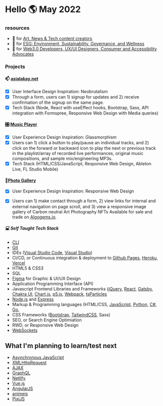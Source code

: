 # Hello 🌎 May 2022 #

### resources ### 
- 🔌 for [Art, News & Tech content creators](https://padlet.com/asialakay/ut5ofk1704pjygy7) 
- 🌳 for [ESG: Environment, Sustainability, Governance, and Wellness](https://padlet.com/asialakay/fvc9yi3h4932) 
- 🧱 for [Web3.0 Developers, UX/UI Designers, Consumer and Accessibility Advocates](https://padlet.com/asialakay/loz0p1k78g4zv592)

### Projects ### 
#### 📫 [asialakay.net](https://www.asialakay.net/) #### 
  - [x] User Interface Design Inspiration: Neobrutalism
  - [x] Through a form, users can 1) signup for updates and 2) receive confirmation of the signup on the same page.  
  - [x] Tech Stack (Node, React with useEffect hooks, Bootstrap, Sass, API integration with Formspree, Responsive Web Design with Media queries)  

#### 🎛 [Music Player](https://asiakay.github.io/music/) #### 
  - [x] User Experience Design Inspiration: Glassmorphism
  - [x] Users can 1) click a button to play/pause an individual tracks, and 2) click on the forward or backward icon to play the next or previous track in the playlist/array of recorded live performances, original music compositions, and sample mix/engineering MP3s. 
  - [x] Tech Stack (HTML/CSS/JavaScript, Responsive Web Design, Ableton Live, FL Studio Mobile) 

#### 🦩[Photo Gallery](https://asiakay.github.io/artphotography/) #### 
 - [x] User Experience Design Inspiration: Responsive Web Design
 - [x] Users can 1) make contact through a form, 2) view links for internal and external navigation on page scroll, and 3) view a responsive image gallery of Carbon neutral Art Photography NFTs Available for sale and trade on [Algogems.io](https://www.algogems.io/).
 

##### 💻 Self Taught Tech Stack ##### 
- [CLI](https://developer.mozilla.org/en-US/docs/Learn/Tools_and_testing/Understanding_client-side_tools/Command_line) 
- [Git](https://git-scm.com/) 
- IDEs ([Visual Studio Code](https://code.visualstudio.com/), [Visual Studio](https://visualstudio.microsoft.com/))
- CI/CD, or Continuous integration & deployment to [Github Pages](https://pages.github.com/), [Heroku](https://www.heroku.com/), [Vercel](https://vercel.com/)  
- HTML5 & CSS3
- SQL
- [Figma](https://www.figma.com/) for Graphic & UI/UX Design
- Application Programming Interface (API)
- Javascript Frontend Libraries and Frameworks ([jQuery](https://learn.jquery.com/about-jquery/), [React](https://reactjs.org/), [Gatsby](https://www.gatsbyjs.com/), [Chakra UI](https://chakra-ui.com/), [Chart.js](https://www.chartjs.org/), [p5.js](https://p5js.org/), [Webpack](https://webpack.js.org/), [tsParticles](https://particles.js.org/) 
- [Node.js](https://nodejs.org/en/) and [Express](https://expressjs.com/)
- Markup & Programming languages (HTML/CSS, [JavaScript](https://developer.mozilla.org/en-US/docs/Learn/Getting_started_with_the_web/JavaScript_basics), [Python](https://www.python.org/), [C#](https://docs.microsoft.com/en-us/dotnet/csharp/), [Go](https://go.dev/), 
- CSS Frameworks ([Bootstrap](https://getbootstrap.com/), [TailwindCSS](https://tailwindcss.com/), Sass)
- SEO, or Search Engine Optimiation
- RWD, or Responsive Web Design 
- [WebSockets](https://developer.mozilla.org/en-US/docs/Web/API/WebSockets_API)

## What I'm planning to learn/test next ## 
- [Asynchronous JavaScript](https://developer.mozilla.org/en-US/docs/Learn/JavaScript/Asynchronous/Introducing) 
- [XMLHttpRequest](https://www.w3schools.com/xml/xml_http.asp) 
- [AJAX](https://www.w3schools.com/js/js_ajax_intro.asp)
- [GraphQL](https://www.graphql.com/)
- [Netlify](https://app.netlify.com/) 
- [Vue.js](https://vuejs.org/) 
- [AngularJS](https://angularjs.org/) 
- [animejs](https://animejs.com/) 
- [PixiJS](https://pixijs.io/)
